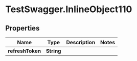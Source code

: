 # TestSwagger.InlineObject110

## Properties

Name | Type | Description | Notes
------------ | ------------- | ------------- | -------------
**refreshToken** | **String** |  | 



